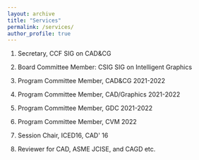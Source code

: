 ```yaml
---
layout: archive
title: "Services"
permalink: /services/
author_profile: true
---
```


<!-- {% if site.talkmap_link == true %}

<p style="text-decoration:underline;"><a href="/talkmap.html">See a map of all the places I've given a talk!</a></p>

{% endif %}

{% for post in site.talks reversed %}
  {% include archive-single-talk.html %}
{% endfor %} -->
1. Secretary, CCF SIG on CAD&CG

1. Board Committee Member: CSIG SIG on Intelligent Graphics

1. Program Committee Member, CAD&CG 2021-2022

1. Program Committee Member, CAD/Graphics 2021-2022

1. Program Committee Member, GDC 2021-2022

1. Program Committee Member, CVM 2022

1. Session Chair, ICED16, CAD' 16

1. Reviewer for CAD, ASME JCISE, and CAGD etc.



